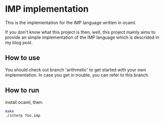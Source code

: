 # IMP implementation

This is the implementation for the IMP language written in ocaml.

If you don't know what this project is then, well, this project mainly aims to provide an simple implementation of the IMP language which is descrided in my blog post.

## How to use

You should check out branch 'arithmetic' to get started with your own implementation. In case you get in trouble, you can refer to this branch.

## How to run

install ocaml, then:

```bash
make
./interp foo.imp
```